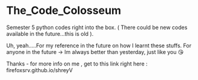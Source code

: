 # The_Code_Colosseum
Semester 5 python codes right into the box. ( There could be new codes available in the future...this is old ).


Uh, yeah.....For my reference in the future on how I learnt these stuffs.
For anyone in the future -> Im always better than yesterday, just like you 😘


Thanks - for more info on me , get to this link right here : firefoxsrv.github.io/shreyV
